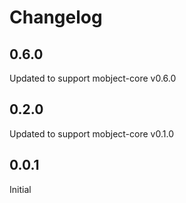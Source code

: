 # Changelog

## 0.6.0

Updated to support mobject-core v0.6.0

## 0.2.0

Updated to support mobject-core v0.1.0

## 0.0.1

Initial
